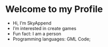 # Welcome to my Profile
-  Hi, I’m SkyAppend
-  I’m interested in create games
-  Fun fact: I am a person
-  Programming languages: GML Code;
<!---
SkyAppend/SkyAppend is a ✨ special ✨ repository because its `README.md` (this file) appears on your GitHub profile.
You can click the Preview link to take a look at your changes.
--->
